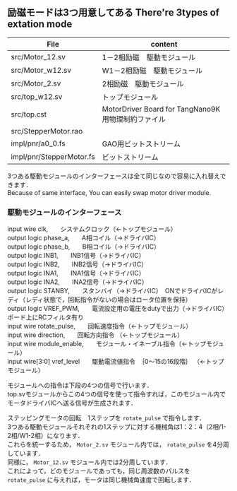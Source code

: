   
## 励磁モードは3つ用意してある There're 3types of extation mode
|File|content|
|---|---|
src/Motor_12.sv | 1－2相励磁　駆動モジュール  
src/Motor_w12.sv | W1－2相励磁　駆動モジュール  
src/Motor_2.sv | 2相励磁　駆動モジュール  
src/top_w12.sv | トップモジュール  
src/top.cst | MotorDriver Board for TangNano9K用物理制約ファイル  
src/StepperMotor.rao | 
impl/pnr/a0_0.fs | GAO用ビットストリーム
impl/pnr/StepperMotor.fs | ビットストリーム
  
3つある駆動モジュールのインターフェースは全て同じなので容易に入れ替えできます．  
Because of same interface, You can easily swap motor driver module.  
  
### 駆動モジュールのインターフェース

  input  wire       clk,　　システムクロック（←トップモジュール）  
  output logic      phase_a,　　A相コイル（→ドライバIC）  
  output logic      phase_b,　　B相コイル（→ドライバIC）  
  output logic      INB1,　　INB1信号（→ドライバIC）  
  output logic      INB2,　　INB2信号（→ドライバIC）  
  output logic      INA1,　　INA1信号（→ドライバIC）  
  output logic      INA2,　　INA2信号（→ドライバIC）  
  output logic      STANBY,　　スタンバイ（→ドライバIC）　ONでドライバICがレディ（レディ状態で，回転指令がないの場合はロータ位置を保持）  
  output logic      VREF_PWM,　　電流設定用の電圧をdutyで出力（→ドライバIC）　ボード上にRCフィルタ有り  
  input  wire       rotate_pulse,　　回転速度指令（←トップモジュール）  
  input  wire       direction,　　回転方向指令  （←トップモジュール）  
  input  wire       module_enable,　　モジュール・イネーブル指令（←トップモジュール）  
  input  wire[3:0]       vref_level　　駆動電流値指令　｛0～15の16段階｝  （←トップモジュール）  
    
  モジュールへの指令は下段の4つの信号で行います．  
  top.svモジュールからこの4つの信号を使って指令すれば，このモジュール内でモータドライバICへ送る信号が生成されます．  
    

  
ステッピングモータの回転　1ステップを `rotate_pulse` で指令します．  
3つある駆動モジュールそれぞれの1ステップに対する機械角は1：2：4（2相/1-2相/W1-2相）になります．  
これらを統一するため， `Motor_2.sv` モジュール内では， `rotate_pulse` を4分周しています．  
同様に， `Motor_12.sv` モジュール内では2分周しています．  
これによって，どのモジュールであっても，同じ周波数のパルスを `rotate_pulse` に与えれば，モータは同じ機械角速度で回転します．  
